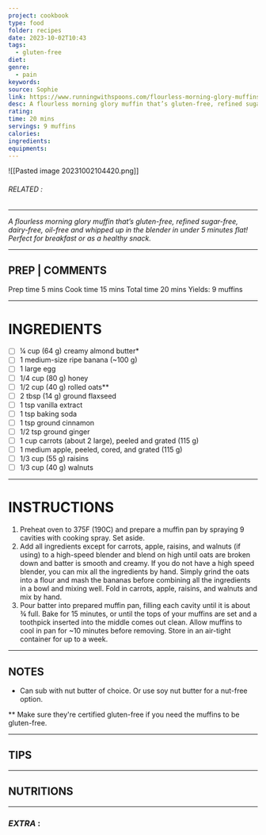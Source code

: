 ```yaml
---
project: cookbook
type: food
folder: recipes
date: 2023-10-02T10:43
tags:
  - gluten-free
diet: 
genre:
  - pain
keywords: 
source: Sophie
link: https://www.runningwithspoons.com/flourless-morning-glory-muffins/
desc: A flourless morning glory muffin that’s gluten-free, refined sugar-free, dairy-free, oil-free and whipped up in the blender in under 5 minutes flat! Perfect for breakfast or as a healthy snack.
rating: 
time: 20 mins
servings: 9 muffins
calories: 
ingredients: 
equipments:
---
```


![[Pasted image 20231002104420.png]]
###### *RELATED* : 
---
_A flourless morning glory muffin that’s gluten-free, refined sugar-free, dairy-free, oil-free and whipped up in the blender in under 5 minutes flat! Perfect for breakfast or as a healthy snack._

---
## PREP | COMMENTS

Prep time 5 mins
Cook time 15 mins
Total time 20 mins
Yields: 9 muffins

---
# INGREDIENTS

- [ ] ¼ cup (64 g) creamy almond butter*
- [ ] 1 medium-size ripe banana (~100 g)
- [ ] 1 large egg
- [ ] 1/4 cup (80 g) honey
- [ ] 1/2 cup (40 g) rolled oats**
- [ ] 2 tbsp (14 g) ground flaxseed
- [ ] 1 tsp vanilla extract
- [ ] 1 tsp baking soda
- [ ] 1 tsp ground cinnamon
- [ ] 1/2 tsp ground ginger
- [ ] 1 cup carrots (about 2 large), peeled and grated (115 g)
- [ ] 1 medium apple, peeled, cored, and grated (115 g)
- [ ] 1/3 cup (55 g) raisins
- [ ] 1/3 cup (40 g) walnuts

---
# INSTRUCTIONS

1. Preheat oven to 375F (190C) and prepare a muffin pan by spraying 9 cavities with cooking spray. Set aside.
2. Add all ingredients except for carrots, apple, raisins, and walnuts (if using) to a high-speed blender and blend on high until oats are broken down and batter is smooth and creamy. If you do not have a high speed blender, you can mix all the ingredients by hand. Simply grind the oats into a flour and mash the bananas before combining all the ingredients in a bowl and mixing well. Fold in carrots, apple, raisins, and walnuts and mix by hand.
3. Pour batter into prepared muffin pan, filling each cavity until it is about ¾ full. Bake for 15 minutes, or until the tops of your muffins are set and a toothpick inserted into the middle comes out clean. Allow muffins to cool in pan for ~10 minutes before removing. Store in an air-tight container for up to a week.

---
## NOTES

* Can sub with nut butter of choice. Or use soy nut butter for a nut-free option.

** Make sure they're certified gluten-free if you need the muffins to be gluten-free.

---
## TIPS



---
## NUTRITIONS



---
### *EXTRA* :



